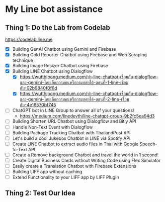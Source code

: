 # My Line bot assistance

## Thing 1: Do the Lab from Codelab

<https://codelab.line.me>

- [x] Building GenAI Chatbot using Gemini and Firebase
- [x] Building Gold Reporter Chatbot using Firebase and Web Scraping technique
- [x] Building Image Resizer Chatbot using Firebase
- [x] Building LINE Chatbot using Dialogflow
  - [x] <https://wutthipong.medium.com/ทำ-line-chatbot-เชื่อมกับ-dialogflow-และ-gemini-โดยเลือกถามคนหรือถามบอทได้-ตอนที่-1-line-เชื่อมกับ-02b9840f0f6d>
  - [x] <https://wutthipong.medium.com/ทำ-line-chatbot-เชื่อมกับ-dialogflow-และ-gemini-โดยเลือกถามคนหรือถามบอทได้-ตอนที่-2-line-เชื่อมกับ-4e16570bf745>
- [ ] ChatGPT bot in LINE Group to answer all of your questions!
  - <https://medium.com/linedevth/line-chatgpt-group-9b2fc5ea94d3>
- [ ] Building Shorten URL Chatbot using Dialogflow and Bitly API
- [ ] Handle Non-Text Event with Dialogflow
- [ ] Building Package Tracking Chatbot with ThailandPost API
- [ ] Let's build a cool Jukebox Chatbot in LINE via Spotify API
- [ ] Create LINE Chatbot to extract audio files in Thai with Google Speech-to-Text API
- [ ] Create a Remove background Chatbot and travel the world in 1 second!
- [ ] Create Digital Business Cards without Writing Code using Flex Simulator
- [ ] Easily create a Translation Chatbot with Firebase Extensions
- [ ] Building LIFF app without caching
- [ ] Extend Functionality to your LIFF app by LIFF Plugin

## Thing 2: Test Our Idea
